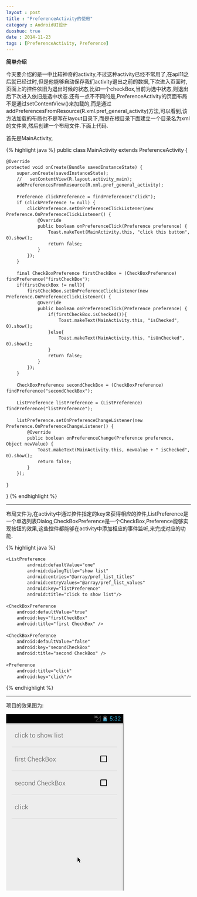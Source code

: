 ```yaml
---
layout : post
title : "PreferenceActivity的使用"
category : AndroidUI设计
duoshuo: true
date : 2014-11-23
tags : [PreferenceActivity, Preference]
---
```


**简单介绍**

今天要介绍的是一中比较神奇的activity,不过这种activity已经不常用了,在api11之后就已经过时,但是他能够自动保存我们activity退出之前的数据,下次进入页面时,页面上的控件依旧为退出时候的状态,比如一个checkBox,当前为选中状态,则退出后下次进入依旧是选中状态.还有一点不不同的是,PreferenceActivity的页面布局不是通过setContentView()来加载的,而是通过addPreferencesFromResource(R.xml.pref_general_activity)方法,可以看到,该方法加载的布局也不是写在layout目录下,而是在根目录下面建立一个目录名为xml的文件夹,然后创建一个布局文件.下面上代码.

首先是MainActivity,

<!-- more -->

{% highlight java %}
public class MainActivity extends PreferenceActivity {

    @Override
    protected void onCreate(Bundle savedInstanceState) {
        super.onCreate(savedInstanceState);
        //   setContentView(R.layout.activity_main);
        addPreferencesFromResource(R.xml.pref_general_activity);

        Preference clickPreference = findPreference("click");
        if (clickPreference != null) {
            clickPreference.setOnPreferenceClickListener(new Preference.OnPreferenceClickListener() {
                @Override
                public boolean onPreferenceClick(Preference preference) {
                    Toast.makeText(MainActivity.this, "click this button", 0).show();
                    return false;
                }
            });
        }

        final CheckBoxPreference firstCheckBox = (CheckBoxPreference) findPreference("firstCheckBox");
        if(firstCheckBox != null){
            firstCheckBox.setOnPreferenceClickListener(new Preference.OnPreferenceClickListener() {
                @Override
                public boolean onPreferenceClick(Preference preference) {
                    if(firstCheckBox.isChecked()){
                        Toast.makeText(MainActivity.this, "isChecked", 0).show();
                    }else{
                        Toast.makeText(MainActivity.this, "isUnChecked", 0).show();
                    }
                    return false;
                }
            });
        }

        CheckBoxPreference secondCheckBox = (CheckBoxPreference) findPreference("secondCheckBox");
        
        ListPreference listPreference = (ListPreference) findPreference("listPreference");

        listPreference.setOnPreferenceChangeListener(new Preference.OnPreferenceChangeListener() {
            @Override
            public boolean onPreferenceChange(Preference preference, Object newValue) {
                Toast.makeText(MainActivity.this, newValue + " isChecked", 0).show();
                return false;
            }
        });

    }
}
{% endhighlight %}

---

布局文件为,在activity中通过控件指定的key来获得相应的控件,ListPreference是一个单选列表Dialog,CheckBoxPreference是一个CheckBox,Preference能够实现按钮的效果,这些控件都能够在activity中添加相应的事件监听,来完成对应的功能.


{% highlight java %}
<PreferenceScreen xmlns:android="http://schemas.android.com/apk/res/android" >

    <ListPreference
            android:defaultValue="one"
            android:dialogTitle="show list"
            android:entries="@array/pref_list_titles"
            android:entryValues="@array/pref_list_values"
            android:key="listPreference"
            android:title="click to show list"/>
    
    <CheckBoxPreference
        android:defaultValue="true"
        android:key="firstCheckBox"
        android:title="first CheckBox" />

    <CheckBoxPreference
        android:defaultValue="false"
        android:key="secondCheckBox"
        android:title="second CheckBox" />
    
    <Preference 
        android:title="click"
        android:key="click"/>

</PreferenceScreen>
{% endhighlight %}

---

项目的效果图为:

![图片链接](/res/img/blog/2014/11/23/cc.gif)
